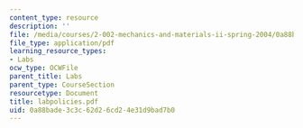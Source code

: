 ```yaml
---
content_type: resource
description: ''
file: /media/courses/2-002-mechanics-and-materials-ii-spring-2004/0a88bade3c3c62d26cd24e31d9bad7b0_labpolicies.pdf
file_type: application/pdf
learning_resource_types:
- Labs
ocw_type: OCWFile
parent_title: Labs
parent_type: CourseSection
resourcetype: Document
title: labpolicies.pdf
uid: 0a88bade-3c3c-62d2-6cd2-4e31d9bad7b0
---
```

